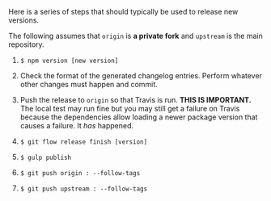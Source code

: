 Here is a series of steps that should typically be used to release new
versions.

The following assumes that ``origin`` is **a private fork** and
``upstream`` is the main repository.

1. ``$ npm version [new version]``

2. Check the format of the generated changelog entries. Perform whatever other
changes must happen and commit.

3. Push the release to ``origin`` so that Travis is run. **THIS IS IMPORTANT.**
   The local test may run fine but you may still get a failure on Travis because
   the dependencies allow loading a newer package version that causes a
   failure. It *has* happened.

4. ``$ git flow release finish [version]``

5. ``$ gulp publish``

6. ``$ git push origin : --follow-tags``

7. ``$ git push upstream : --follow-tags``
